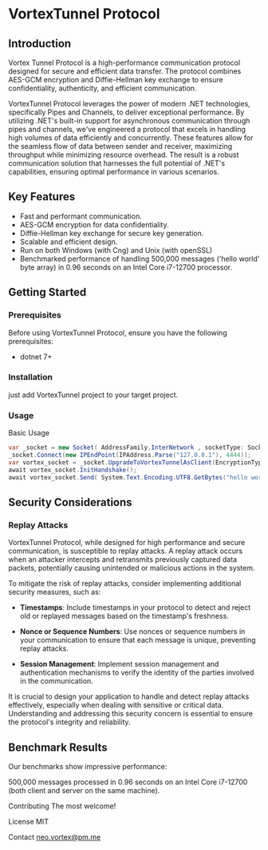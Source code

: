 # VortexTunnel Protocol
## Introduction
Vortex Tunnel Protocol is a  high-performance communication protocol designed for secure and efficient data transfer. The protocol combines AES-GCM encryption and Diffie-Hellman key exchange to ensure confidentiality, authenticity, and efficient communication.

VortexTunnel Protocol leverages the power of modern .NET technologies, specifically Pipes and Channels, to deliver exceptional performance. By utilizing .NET's built-in support for asynchronous communication through pipes and channels, we've engineered a protocol that excels in handling high volumes of data efficiently and concurrently. These features allow for the seamless flow of data between sender and receiver, maximizing throughput while minimizing resource overhead. The result is a robust communication solution that harnesses the full potential of .NET's capabilities, ensuring optimal performance in various scenarios.

## Key Features
* Fast and performant communication.
* AES-GCM encryption for data confidentiality.
* Diffie-Hellman key exchange for secure key generation.
* Scalable and efficient design.
* Run on both Windows (with Cng) and Unix (with openSSL)
* Benchmarked performance of handling 500,000 messages ('hello world' byte array) in 0.96 seconds on an Intel Core i7-12700 processor.
## Getting Started
### Prerequisites
Before using VortexTunnel Protocol, ensure you have the following prerequisites:

* dotnet 7+

### Installation
just add VortexTunnel project to your target project.

### Usage
Basic Usage
```csharp
var _socket = new Socket( AddressFamily.InterNetwork , socketType: SocketType.Stream , protocolType: ProtocolType.Tcp);
_socket.Connect(new IPEndPoint(IPAddress.Parse("127.0.0.1"), 4444));
var vortex_socket = _socket.UpgradeToVortexTunnelAsClient(EncryptionType.AES);
await vortex_socket.InitHandshake();
await vortex_socket.Send( System.Text.Encoding.UTF8.GetBytes("hello world"));
```


## Security Considerations

### Replay Attacks

VortexTunnel Protocol, while designed for high performance and secure communication, is susceptible to replay attacks. A replay attack occurs when an attacker intercepts and retransmits previously captured data packets, potentially causing unintended or malicious actions in the system.

To mitigate the risk of replay attacks, consider implementing additional security measures, such as:

- **Timestamps**: Include timestamps in your protocol to detect and reject old or replayed messages based on the timestamp's freshness.

- **Nonce or Sequence Numbers**: Use nonces or sequence numbers in your communication to ensure that each message is unique, preventing replay attacks.

- **Session Management**: Implement session management and authentication mechanisms to verify the identity of the parties involved in the communication.

It is crucial to design your application to handle and detect replay attacks effectively, especially when dealing with sensitive or critical data. Understanding and addressing this security concern is essential to ensure the protocol's integrity and reliability.

## Benchmark Results
Our benchmarks show impressive performance:

500,000 messages processed in 0.96 seconds on an Intel Core i7-12700 (both client and server on the same machine).


Contributing
The most welcome!

License
MIT



Contact
neo.vortex@pm.me
